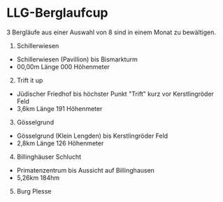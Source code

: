 # LLG-Berglaufcup

3 Bergläufe aus einer Auswahl von 8 sind in einem Monat zu bewältigen.

1. Schillerwiesen 
  - Schillerwiesen (Pavillion) bis Bismarkturm
  - 00,00m Länge 000 Höhenmeter
2. Trift it up
  - Jüdischer Friedhof bis höchster Punkt "Trift" kurz vor Kerstlingröder Feld
  - 3,6km Länge 191 Höhenmeter
3. Gösselgrund
  - Gösselgrund (Klein Lengden) bis Kerstlingröder Feld
  - 2,8km  Länge 126 Höhenmeter
4. Billinghäuser Schlucht
  - Primatenzentrum bis Aussicht auf Billinghausen
  - 5,26km 184hm
5. Burg Plesse
